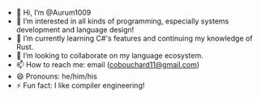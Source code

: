 - 👋 Hi, I’m @Aurum1009
- 👀 I’m interested in all kinds of programming, especially systems development and language design!
- 🌱 I’m currently learning C#'s features and continuing my knowledge of Rust.
- 💞️ I’m looking to collaborate on my language ecosystem.
- 📫 How to reach me: email (cobouchard11@gmail.com)
- 😄 Pronouns: he/him/his
- ⚡ Fun fact: I like compiler engineering! 

<!---
Aurum1009/Aurum1009 is a ✨ special ✨ repository because its `README.md` (this file) appears on your GitHub profile.
You can click the Preview link to take a look at your changes.
--->
